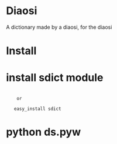 Diaosi
======
A dictionary made by a diaosi, for the diaosi

Install
=======

# install sdict module

```pip install sdict

    or

   easy_install sdict
```

# python ds.pyw

